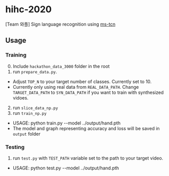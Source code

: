 # hihc-2020
[Team 와플] Sign language recognition using [ms-tcn](https://github.com/yabufarha/ms-tcn)

## Usage
### Training
0. Include `hackathon_data_3000` folder in the root
1. run `prepare_data.py`.
- Adjust `TOP_N` to your target number of classes. Currently set to 10.
- Currently only using real data from `REAL_DATA_PATH`. Change `TARGET_DATA_PATH` to `SYN_DATA_PATH` if you want to train with synthesized vidoes.

2. run `slice_data_np.py`
3. run `train_np.py`
- USAGE: python train.py --model ../output/hand.pth
- The model and graph representing accuracy and loss will be saved in `output` folder

### Testing
1. run `test.py` with `TEST_PATH` variable set to the path to your target video.
- USAGE: python test.py --model ../output/hand.pth
